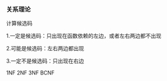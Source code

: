### 关系理论

计算候选码

1.一定是候选码：只出现在函数依赖的左边，或者左右两边都不出现

2.可能是候选码：左右两边都出现

3.一定不是候选码：只出现在右边



1NF
2NF
3NF
BCNF
